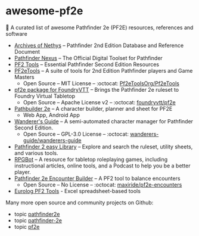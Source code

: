# awesome-pf2e
🐲 A curated list of awesome Pathfinder 2e (PF2E) resources, references and software

- [Archives of Nethys](https://2e.aonprd.com/) – Pathfinder 2nd Edition Database and Reference Document
- [Pathfinder Nexus](https://app.demiplane.com/nexus/pathfinder2e) – The Official Digital Toolset for Pathfinder
- [PF2 Tools](https://pf2.tools/) – Essential Pathfinder Second Edition Resources
- [PF2eTools](https://pf2etools.com/) – A suite of tools for 2nd Edition Pathfinder players and Game Masters
  - Open Source – MIT License – :octocat: [Pf2eToolsOrg/Pf2eTools](https://github.com/Pf2eToolsOrg/Pf2eTools)
- [pf2e package for FoundryVTT](https://foundryvtt.com/packages/pf2e) – Brings the Pathfinder 2e ruleset to Foundry Virtual Tabletop
  - Open Source – Apache License v2 – :octocat: [foundryvtt/pf2e](https://github.com/foundryvtt/pf2e)
- [Pathbuilder 2e](https://pathbuilder2e.com/) – A character builder, planner and sheet for PF2E
  - Web App, Android App 
- [Wanderer's Guide](https://wanderersguide.app/) – A semi-automated character manager for Pathfinder Second Edition.
  - Open Source – GPL-3.0 License – :octocat: [wanderers-guide/wanderers-guide](https://github.com/wanderers-guide/wanderers-guide)
- [Pathfinder 2 easy Library](https://pf2easy.com/) – Explore and search the ruleset, utility sheets, and various tools.
- [RPGBot](https://rpgbot.net/p2/) – A resource for tabletop roleplaying games, including instructional articles, online tools, and a Podcast to help you be a better player.
- [Pathfinder 2e Encounter Builder](https://maxiride.github.io/pf2e-encounters/#/) – A PF2 tool to balance encounters
  - Open Source – No License – :octocat: [maxiride/pf2e-encounters](https://github.com/maxiride/pf2e-encounters)
- [Eurolog PF2 Tools](https://eurolog.shroomware.com/) - Excel spreadsheet-based tools

Many more open source and community projects on Github:

- topic [pathfinder2e](https://github.com/topics/pathfinder2e)
- topic [pathfinder-2e](https://github.com/topics/pathfinder-2e)
- topic [pf2e](https://github.com/topics/pf2e)
